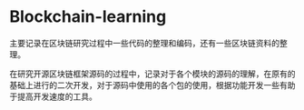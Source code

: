 # Blockchain-learning
主要记录在区块链研究过程中一些代码的整理和编码，还有一些区块链资料的整理。

在研究开源区块链框架源码的过程中，记录对于各个模块的源码的理解，在原有的基础上进行的二次开发，对于源码中使用的各个包的使用，根据功能开发一些有助于提高开发速度的工具。
